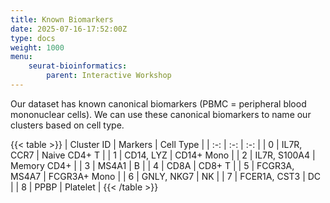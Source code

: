 ```yaml
---
title: Known Biomarkers
date: 2025-07-16-17:52:00Z
type: docs 
weight: 1000
menu: 
    seurat-bioinformatics:
        parent: Interactive Workshop
---
```



Our dataset has known canonical biomarkers (PBMC = peripheral blood mononuclear cells). We can use these canonical biomarkers to name our clusters based on cell type. 

{{< table >}}
| Cluster ID | Markers | Cell Type |
| :-: | :-: | :-: |
| 0 | IL7R, CCR7 | Naive CD4+ T |
| 1 | CD14, LYZ | CD14+ Mono |
| 2 | IL7R, S100A4 | Memory CD4+ |
| 3 | MS4A1 | B |
| 4 | CD8A | CD8+ T |
| 5 | FCGR3A, MS4A7 | FCGR3A+ Mono |
| 6 | GNLY, NKG7 | NK |
| 7 | FCER1A, CST3 | DC |
| 8 | PPBP | Platelet |
{{< /table >}}

